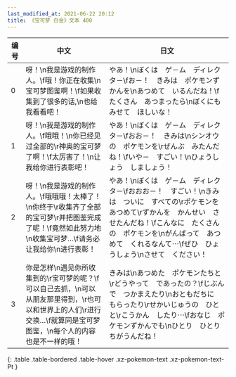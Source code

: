 ```yaml
---
last_modified_at: 2021-06-22 20:12
title: 《宝可梦 白金》文本 400
---
```

| 编号 | 中文 | 日文 |
| ---- | ---- | ---- |
| 0 | 呀！\n我是游戏的制作人。\f哦！你正在收集\n宝可梦图鉴啊！\f如果收集到了很多的话,\n也给我看看吧！ | やあ！\nぼくは　ゲ－ム　ディレクタ－\fお－！　きみは　ポケモンずかんを\nあつめて　いるんだね！\fたくさん　あつまったら\nぼくにも　みせて　ほしいな！ |
| 1 | 呀！\n我是游戏的制作人。\f哦哦！\n你已经见过全部的\r神奥的宝可梦了啊！\f太厉害了！\n让我给你进行表彰吧！ | やあ！\nぼくは　ゲ－ム　ディレクタ－\fおお－！　きみは\nシンオウの　ポケモンを\rぜんぶ　みたんだね！\fいや－　すごい！\nひょうしょう　しましょう！ |
| 2 | 呀！\n我是游戏的制作人。\f哦哦哦！太棒了！\n你终于\r收集齐了全部的宝可梦\r并把图鉴完成了呢！\f竟然如此努力地\n收集宝可梦…\f请务必让我给你\n进行表彰！ | やあ！\nぼくは　ゲ－ム　ディレクタ－\fおおお－！　すごい！\nきみは　ついに　すべての\rポケモンを　あつめて\rずかんを　かんせい　させたんだね！\fこんなに　たくさんの　ポケモンを\nがんばって　あつめて　くれるなんて⋯\fぜひ　ひょうしょう\nさせて　ください！ |
| 3 | 你是怎样\n遇见你所收集到的\r宝可梦的呢？\f可以自己去抓，\n可以从朋友那里得到，\r也可以和世界上的人们\r进行交换…\f就算同是宝可梦图鉴，\n每个人的内容也是不一样的哦！ | きみは\nあつめた　ポケモンたちと\rどうやって　であったの？\fじぶんで　つかまえたり\nおともだちに　もらったり\rせかいじゅうの　ひとと\rこうかん　したり⋯\fおなじ　ポケモンずかんでも\nひとり　ひとり　ちがうんだね！ |
{: .table .table-bordered .table-hover .xz-pokemon-text .xz-pokemon-text-Pt }